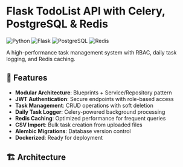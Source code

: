 # Flask TodoList API with Celery, PostgreSQL & Redis

![Python](https://img.shields.io/badge/python-3.9+-blue.svg)
![Flask](https://img.shields.io/badge/flask-2.3.x-lightgrey.svg)
![PostgreSQL](https://img.shields.io/badge/postgresql-13+-blue.svg)
![Redis](https://img.shields.io/badge/redis-7.x-red.svg)

A high-performance task management system with RBAC, daily task logging, and Redis caching.

## 📌 Features

- **Modular Architecture**: Blueprints + Service/Repository pattern
- **JWT Authentication**: Secure endpoints with role-based access
- **Task Management**: CRUD operations with soft deletion
- **Daily Task Logger**: Celery-powered background processing
- **Redis Caching**: Optimized performance for frequent queries
- **CSV Import**: Bulk task creation from uploaded files
- **Alembic Migrations**: Database version control
- **Dockerized**: Ready for deployment

## 🏗️ Architecture

